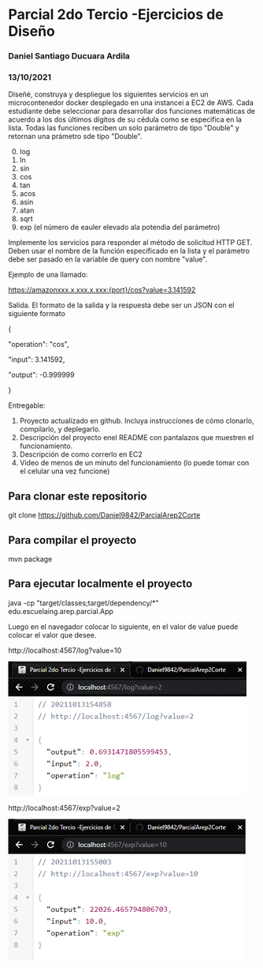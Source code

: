 #  Parcial 2do Tercio -Ejercicios de Diseño
### Daniel Santiago Ducuara Ardila
### 13/10/2021

Diseñé, construya y despliegue los siguientes servicios en un microcontenedor docker desplegado en una instancei a EC2 de AWS. Cada estudiante debe seleccionar para desarrollar dos funciones matemáticas de acuerdo a los dos últimos dígitos de su cédula como se especifica en la lista. Todas las funciones reciben un solo parámetro de tipo "Double" y retornan una prámetro sde tipo "Double".

0. log
1. ln
2. sin
3. cos
4. tan
5. acos
6. asin
7. atan
8. sqrt
9. exp (el número de eauler elevado ala potendia del parámetro)


Implemente los servicios para responder al método de solicitud HTTP GET. Deben usar el nombre de la función especificado en la lista y el parámetro debe ser pasado en la variable de query con nombre "value".


Ejemplo de una llamado:

https://amazonxxx.x.xxx.x.xxx:{port}/cos?value=3.141592


Salida. El formato de la salida y la respuesta debe ser un JSON con el siguiente formato

{

 "operation": "cos",

 "input":  3.141592,

 "output":  -0.999999

}


Entregable:

1. Proyecto actualizado en github. Incluya instrucciones de cómo clonarlo, compilarlo, y deplegarlo.
2. Descripción del proyecto enel README con pantalazos que muestren el funcionamiento.
3. Descripción de como correrlo en EC2
4. Video de menos de un minuto del funcionamiento (lo puede tomar con el celular una vez funcione)


## Para clonar este repositorio

git clone https://github.com/Daniel9842/ParcialArep2Corte

## Para compilar el proyecto

mvn package

## Para ejecutar localmente el proyecto

java -cp "target/classes;target/dependency/*" edu.escuelaing.arep.parcial.App

Luego en el navegador colocar lo siguiente, en el valor de value puede colocar el valor que desee.

http://localhost:4567/log?value=10

![function log](images/log.PNG "Log function")<br>

http://localhost:4567/exp?value=2

![function exp](images/exp.PNG "Exp function")<br>


